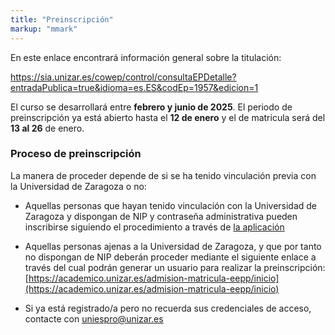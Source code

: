 ```yaml
---
title: "Preinscripción"
markup: "mmark"
---
```


En este enlace encontrará información general sobre la titulación:

https://sia.unizar.es/cowep/control/consultaEPDetalle?entradaPublica=true&idioma=es.ES&codEp=1957&edicion=1

El curso se desarrollará entre **febrero y junio de 2025**. El periodo de preinscripción ya está abierto hasta el **12 de enero** y el de matricula será del **13 al 26** de enero.

### Proceso de preinscripción

La manera de proceder depende de si se ha tenido vinculación previa con la Universidad de Zaragoza o no:

- Aquellas personas que hayan tenido vinculación con la Universidad de Zaragoza y dispongan de NIP y contraseña administrativa pueden inscribirse siguiendo el procedimiento a través de [la aplicación](https://sia.unizar.es/cowep/control/consultaEPDetalle?entradaPublica=true&idioma=es.ES&codEp=1957&edicion=1#)

- Aquellas personas ajenas a la Universidad de Zaragoza, y que por tanto no dispongan de NIP deberán proceder mediante el siguiente enlace a través del cual podrán generar un usuario para realizar la preinscripción: [https://academico.unizar.es/admision-matricula-eepp/inicio](https://academico.unizar.es/admision-matricula-eepp/inicio)

- Si ya está registrado/a pero no recuerda sus credenciales de acceso, contacte con [uniespro@unizar.es](mailto:uniespro@unizar.es)